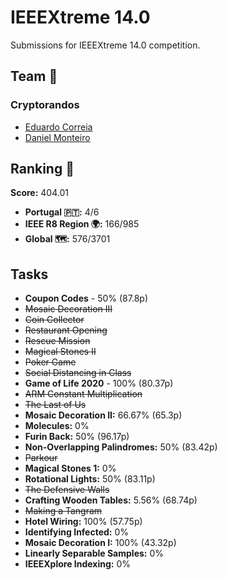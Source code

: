# IEEEXtreme 14.0

Submissions for IEEEXtreme 14.0 competition.

## Team 👥

### Cryptorandos 

- [Eduardo Correia](https://github.com/Educorreia932)
- [Daniel Monteiro](https://github.com/dfamonteiro)

## Ranking 🥇

**Score:** 404.01

- **Portugal 🇵🇹:** 4/6
- **IEEE R8 Region 🌍:** 166/985
- **Global 🗺️:** 576/3701

## Tasks

- **Coupon Codes** - 50% (87.8p)
- ~~Mosaic Decoration III~~
- ~~Coin Collector~~
- ~~Restaurant Opening~~
- ~~Rescue Mission~~
- ~~Magical Stones II~~
- ~~Poker Game~~
- ~~Social Distancing in Class~~
- **Game of Life 2020** - 100% (80.37p)
- ~~ARM Constant Multiplication~~
- ~~The Last of Us~~
- **Mosaic Decoration II:** 66.67% (65.3p)
- **Molecules:** 0%
- **Furin Back:** 50% (96.17p)
- **Non-Overlapping Palindromes:** 50% (83.42p)
- ~~Parkour~~
- **Magical Stones 1:** 0%
- **Rotational Lights:** 50% (83.11p)
- ~~The Defensive Walls~~
- **Crafting Wooden Tables:** 5.56% (68.74p)
- ~~Making a Tangram~~ 
- **Hotel Wiring:** 100% (57.75p)
- **Identifying Infected:** 0%
- **Mosaic Decoration I:** 100% (43.32p)
- **Linearly Separable Samples:** 0% 
- **IEEEXplore Indexing:** 0% 
